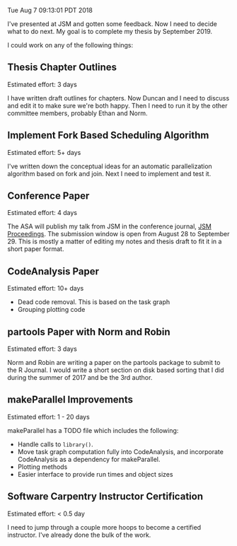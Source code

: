 Tue Aug  7 09:13:01 PDT 2018

I've presented at JSM and gotten some feedback. Now I need to decide what
to do next. My goal is to complete my thesis by September 2019.

I could work on any of the following things:


## Thesis Chapter Outlines

Estimated effort: 3 days

I have written draft outlines for chapters. Now Duncan and I need to
discuss and edit it to make sure we're both happy. Then I need to run it by
the other committee members, probably Ethan and Norm.


## Implement Fork Based Scheduling Algorithm

Estimated effort: 5+ days

I've written down the conceptual ideas for an automatic parallelization
algorithm based on fork and join. Next I need to implement and test it.


## Conference Paper

Estimated effort: 4 days

The ASA will publish my talk from JSM in the conference journal, [JSM
Proceedings](http://ww2.amstat.org/meetings/jsm/2018/submissions.cfm#proceedings).
The submission window is open from August 28 to September 29. This is
mostly a matter of editing my notes and thesis draft to fit it in a short
paper format.


## CodeAnalysis Paper

Estimated effort: 10+ days

- Dead code removal. This is based on the task graph
- Grouping plotting code


## partools Paper with Norm and Robin

Estimated effort: 3 days

Norm and Robin are writing a paper on the partools package to submit to the
R Journal. I would write a short section on disk based sorting that I did
during the summer of 2017 and be the 3rd author.


## makeParallel Improvements

Estimated effort: 1 - 20 days

makeParallel has a TODO file which includes the following: 

- Handle calls to `library()`.
- Move task graph computation fully into CodeAnalysis, and incorporate
  CodeAnalysis as a dependency for makeParallel.
- Plotting methods
- Easier interface to provide run times and object sizes


## Software Carpentry Instructor Certification

Estimated effort: < 0.5 day

I need to jump through a couple more hoops to become a certified
instructor. I've already done the bulk of the work.
